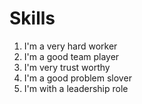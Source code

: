 # Skills

1. I'm a very hard worker
2. I'm a good team player
3. I'm very trust worthy
4. I'm a good problem slover
5. I'm with a leadership role
